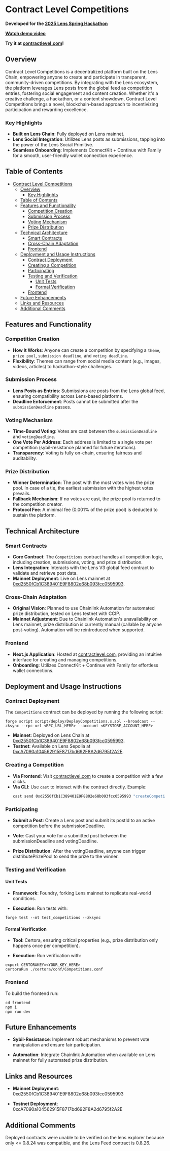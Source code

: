 # Contract Level Competitions

**Developed for the [2025 Lens Spring Hackathon](https://lens.xyz/news/lens-spring-hackathon)**

**[Watch demo video](https://www.youtube.com/watch?v=uFq8fUUIt0g)**

**Try it at [contractlevel.com](https://contractlevel.com)!**

## Overview

Contract Level Competitions is a decentralized platform built on the Lens Chain, empowering anyone to create and participate in transparent, community-driven competitions. By integrating with the Lens ecosystem, the platform leverages Lens posts from the global feed as competition entries, fostering social engagement and content creation. Whether it's a creative challenge, a hackathon, or a content showdown, Contract Level Competitions brings a novel, blockchain-based approach to incentivizing participation and rewarding excellence.

### Key Highlights

- **Built on Lens Chain**: Fully deployed on Lens mainnet.
- **Lens Social Integration**: Utilizes Lens posts as submissions, tapping into the power of the Lens Social Primitive.
- **Seamless Onboarding**: Implements ConnectKit + Continue with Family for a smooth, user-friendly wallet connection experience.

## Table of Contents

- [Contract Level Competitions](#contract-level-competitions)
  - [Overview](#overview)
    - [Key Highlights](#key-highlights)
  - [Table of Contents](#table-of-contents)
  - [Features and Functionality](#features-and-functionality)
    - [Competition Creation](#competition-creation)
    - [Submission Process](#submission-process)
    - [Voting Mechanism](#voting-mechanism)
    - [Prize Distribution](#prize-distribution)
  - [Technical Architecture](#technical-architecture)
    - [Smart Contracts](#smart-contracts)
    - [Cross-Chain Adaptation](#cross-chain-adaptation)
    - [Frontend](#frontend)
  - [Deployment and Usage Instructions](#deployment-and-usage-instructions)
    - [Contract Deployment](#contract-deployment)
    - [Creating a Competition](#creating-a-competition)
    - [Participating](#participating)
    - [Testing and Verification](#testing-and-verification)
      - [Unit Tests](#unit-tests)
      - [Formal Verification](#formal-verification)
    - [Frontend](#frontend-1)
  - [Future Enhancements](#future-enhancements)
  - [Links and Resources](#links-and-resources)
  - [Additional Comments](#additional-comments)

## Features and Functionality

### Competition Creation

- **How It Works**: Anyone can create a competition by specifying a `theme`, `prize pool`, `submission deadline`, and `voting deadline`.
- **Flexibility**: Themes can range from social media content (e.g., images, videos, articles) to hackathon-style challenges.

### Submission Process

- **Lens Posts as Entries**: Submissions are posts from the Lens global feed, ensuring compatibility across Lens-based platforms.
- **Deadline Enforcement**: Posts cannot be submitted after the `submissionDeadline` passes.

### Voting Mechanism

- **Time-Bound Voting**: Votes are cast between the `submissionDeadline` and `votingDeadline`.
- **One Vote Per Address**: Each address is limited to a single vote per competition (sybil-resistance planned for future iterations).
- **Transparency**: Voting is fully on-chain, ensuring fairness and auditability.

### Prize Distribution

- **Winner Determination**: The post with the most votes wins the prize pool. In case of a tie, the earliest submission with the highest votes prevails.
- **Fallback Mechanism**: If no votes are cast, the prize pool is returned to the competition creator.
- **Protocol Fee**: A minimal fee (0.001% of the prize pool) is deducted to sustain the platform.

## Technical Architecture

### Smart Contracts

- **Core Contract**: The `Competitions` contract handles all competition logic, including creation, submissions, voting, and prize distribution.
- **Lens Integration**: Interacts with the Lens V3 global feed contract to validate and retrieve post data.
- **Mainnet Deployment**: Live on Lens mainnet at [0xd2550fCb1C389401E9F8802e68b093fcc0595993](https://explorer.lens.xyz/address/0xd2550fCb1C389401E9F8802e68b093fcc0595993#contract).

### Cross-Chain Adaptation

- **Original Vision**: Planned to use Chainlink Automation for automated prize distribution, tested on Lens testnet with CCIP.
- **Mainnet Adjustment**: Due to Chainlink Automation's unavailability on Lens mainnet, prize distribution is currently manual (callable by anyone post-voting). Automation will be reintroduced when supported.

### Frontend

- **Next.js Application**: Hosted at [contractlevel.com](http://contractlevel.com), providing an intuitive interface for creating and managing competitions.
- **Onboarding**: Utilizes ConnectKit + Continue with Family for effortless wallet connections.

## Deployment and Usage Instructions

### Contract Deployment

The `Competitions` contract can be deployed by running the following script:

```
forge script script/deploy/DeployCompetitions.s.sol --broadcast --zksync --rpc-url <RPC_URL_HERE> --account <KEYSTORE_ACCOUNT_HERE>
```

- **Mainnet**: Deployed on Lens Chain at [0xd2550fCb1C389401E9F8802e68b093fcc0595993](https://explorer.lens.xyz/address/0xd2550fCb1C389401E9F8802e68b093fcc0595993#contract).
- **Testnet**: Available on Lens Sepolia at [0xcA7090a104562915F8717bd692F8A2d6795f2A2E](https://explorer.testnet.lens.xyz/address/0xcA7090a104562915F8717bd692F8A2d6795f2A2E).

### Creating a Competition

- **Via Frontend**: Visit [contractlevel.com](http://contractlevel.com) to create a competition with a few clicks.
- **Via CLI**: Use `cast` to interact with the contract directly. Example:
  ```bash
  cast send 0xd2550fCb1C389401E9F8802e68b093fcc0595993 "createCompetition(string,uint256,uint256)" "hackathon-theme" 1747064126 1747065326 --value 100000000000000 --rpc-url https://rpc.lens.dev --account myKeystore
  ```

### Participating

- **Submit a Post**: Create a Lens post and submit its postId to an active competition before the submissionDeadline.

- **Vote**: Cast your vote for a submitted post between the submissionDeadline and votingDeadline.

- **Prize Distribution**: After the votingDeadline, anyone can trigger distributePrizePool to send the prize to the winner.

### Testing and Verification

#### Unit Tests

- **Framework**: Foundry, forking Lens mainnet to replicate real-world conditions.

- **Execution**: Run tests with:

```
forge test --mt test_competitions --zksync
```

#### Formal Verification

- **Tool**: Certora, ensuring critical properties (e.g., prize distribution only happens once per competition).

- **Execution**: Run verification with:

```
export CERTORAKEY=<YOUR_KEY_HERE>
certoraRun ./certora/conf/Competitions.conf
```

### Frontend

To build the frontend run:

```
cd frontend
npm i
npm run dev
```

## Future Enhancements

- **Sybil-Resistance**: Implement robust mechanisms to prevent vote manipulation and ensure fair participation.

- **Automation**: Integrate Chainlink Automation when available on Lens mainnet for fully automated prize distribution.

## Links and Resources

- **Mainnet Deployment**: 0xd2550fCb1C389401E9F8802e68b093fcc0595993

- **Testnet Deployment**: 0xcA7090a104562915F8717bd692F8A2d6795f2A2E

## Additional Comments

Deployed contracts were unable to be verified on the lens explorer because only <= 0.8.24 was compatible, and the Lens Feed contract is 0.8.26.
